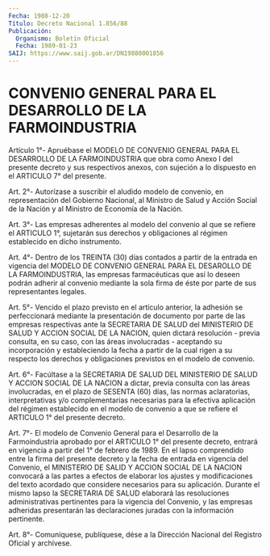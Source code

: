 ```yaml
---
Fecha: 1988-12-20
Título: Decreto Nacional 1.856/88
Publicación:
  Organismo: Boletín Oficial
  Fecha: 1989-01-23
SAIJ: https://www.saij.gob.ar/DN19880001856
---
```

# CONVENIO GENERAL PARA EL DESARROLLO DE LA FARMOINDUSTRIA

<a id="1"></a>
Artículo  1°-  Apruébase  el  MODELO  DE  CONVENIO  GENERAL  PARA EL DESARROLLO  DE  LA FARMOINDUSTRIA que obra como Anexo I del presente decreto y sus respectivos  anexos, con sujeción a lo dispuesto en el ARTICULO 7° del presente.

<a id="2"></a>
Art.  2°-  Autorízase  a suscribir el aludido modelo de convenio, en representación del Gobierno  Nacional, al Ministro de Salud y Acción Social  de  la  Nación  y al Ministro  de  Economía  de  la  Nación.

<a id="3"></a>
Art.  3°-  Las  empresas adherentes al modelo del convenio al que se refiere el ARTICULO  1°,  sujetarán  sus  derechos y obligaciones al régimen establecido en dicho instrumento.

<a id="4"></a>
Art.  4°-  Dentro  de  los TREINTA (30) días contados a partir de la entrada en vigencia del MODELO DE CONVENIO GENERAL PARA EL DESAROLLO DE LA FARMOINDUSTRIA, las  empresas  farmacéuticas que así lo deseen podrán adherir al convenio mediante la  sola firma de éste por parte de sus representantes legales.

<a id="5"></a>
Art.  5°-  Vencido  el  plazo  previsto  en el artículo anterior, la adhesión se perfeccionará mediante la presentación  de documento por parte de las empresas respectivas ante la SECRETARIA  DE  SALUD  del MINISTERIO  DE  SALUD  Y  ACCION  SOCIAL DE LA NACION, quien dictará resolución - previa consulta, en su caso, con las áreas involucradas - aceptando su incorporación y estableciendo la fecha a partir de la cual rigen a su respecto los derechos y obligaciones previstos en el modelo de convenio.

<a id="6"></a>
Art.  6°- Facúltase a la SECRETARIA DE SALUD DEL MINISTERIO DE SALUD Y ACCION SOCIAL DE LA NACION a dictar, previa consulta con las áreas involucradas,   en  el  plazo  de  SESENTA  (60)  días,  las  normas aclaratorias, interpretativas y/o complementarias necesarias para la efectiva aplicación del régimen establecido en el modelo de convenio a que se refiere el ARTICULO 1° del presente decreto.

<a id="7"></a>
Art.  7°-  El  modelo  de  Convenio General para el Desarrollo de la Farmoindustria aprobado por  el  ARTICULO  1°  del presente decreto, entrará en vigencia a partir del 1° de febrero de  1989. En el lapso comprendido  entre  la  firma  del  presente decreto y la  fecha  de entrada en vigencia del Convenio, el  MINISTERIO  DE  SALID Y ACCION SOCIAL DE LA NACION convocará a las partes a efectos de elaborar los ajustes y modificaciones del texto acordado que considere necesarios para  su aplicación. Durante el mismo lapso la SECRETARIA  DE  SALUD elaborará  las  resoluciones  administrativas  pertinentes  para  la vigencia  del  Convenio,  y  las  empresas adheridas presentarán las declaraciones juradas con la información pertinente.

<a id="8"></a>
Art.  8°-  Comuníquese, publíquese, dése a la Dirección Nacional del Registro Oficial y archívese.